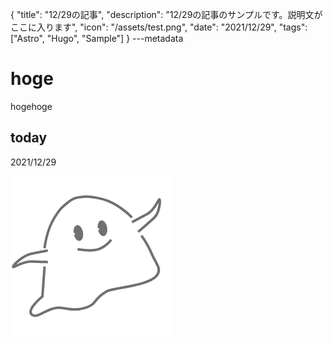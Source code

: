 {
  "title": "12/29の記事",
  "description": "12/29の記事のサンプルです。説明文がここに入ります",
  "icon": "/assets/test.png",
  "date": "2021/12/29",
  "tags": ["Astro", "Hugo", "Sample"]
}
---metadata

# hoge
hogehoge

## today
2021/12/29

![img](/assets/test.png)
